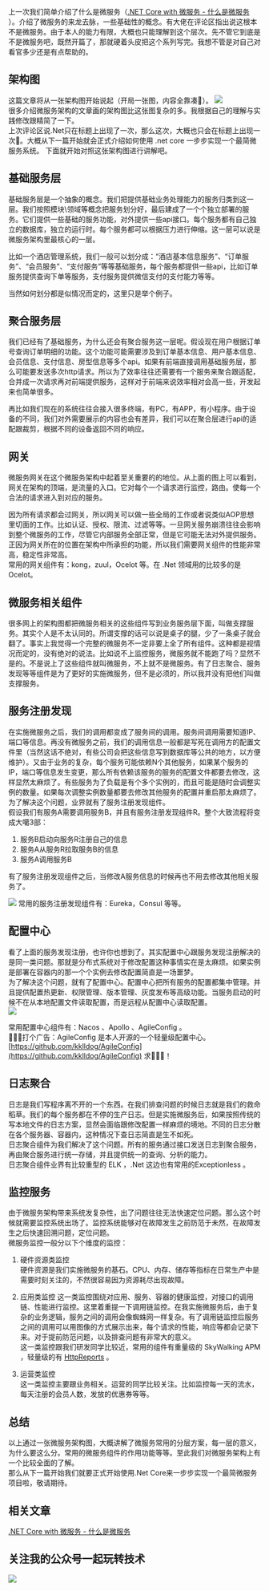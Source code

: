 上一次我们简单介绍了什么是微服务（[.NET Core with 微服务 - 什么是微服务](https://www.cnblogs.com/kklldog/p/netcore-with-microservices-01.html)
）。介绍了微服务的来龙去脉，一些基础性的概念。有大佬在评论区指出说这根本不是微服务。由于本人的能力有限，大概也只能理解到这个层次。先不管它到底是不是微服务吧，既然开篇了，那就硬着头皮把这个系列写完。我想不管是对自己对看官多少还是有点帮助的。   
## 架构图
这篇文章将从一张架构图开始说起（开局一张图，内容全靠凑🤣）。
![](https://ftp.bmp.ovh/imgs/2021/05/e901f1021b012e53.png)   
很多介绍微服务架构的文章画的架构图比这张图复杂的多。我根据自己的理解与实践修改跟精简了一下。   
上次评论区说.Net只在标题上出现了一次，那么这次，大概也只会在标题上出现一次🤣。大概从下一篇开始就会正式介绍如何使用 .net core 一步步实现一个最简微服务系统。
下面就开始对照这张架构图进行讲解吧。
## 基础服务层
基础服务层是一个抽象的概念。我们把提供基础业务处理能力的服务归类到这一层。我们按照模块\领域等概念把服务划分好，最后建成了一个个独立部署的服务。它们提供一些基础的服务功能，对外提供一些api接口。每个服务都有自己独立的数据库，独立的运行时。每个服务都可以根据压力进行伸缩。这一层可以说是微服务架构里最核心的一层。
   
比如一个酒店管理系统，我们一般可以划分成：“酒店基本信息服务”、“订单服务”、“会员服务”、“支付服务”等等基础服务，每个服务都提供一些api，比如订单服务提供查询下单等服务，支付服务提供微信支付的支付能力等等。
   
当然如何划分都是似情况而定的，这里只是举个例子。
## 聚合服务层
我们已经有了基础服务，为什么还会有聚合服务这一层呢。假设现在用户根据订单号查询订单明细的功能。这个功能可能需要涉及到订单基本信息、用户基本信息、会员信息、支付信息、房型信息等多个api。如果有前端直接调用基础服务层，那么可能要发送多次http请求。所以为了效率往往还需要有一个服务来聚合跟适配，合并成一次请求再对前端提供服务，这样对于前端来说效率相对会高一些，开发起来也简单很多。
   
再比如我们现在的系统往往会接入很多终端，有PC，有APP，有小程序。由于设备的不同，我们对外需要展示的内容也会有差异，我们可以在聚合层进行api的适配跟裁剪，根据不同的设备返回不同的响应。
## 网关
微服务网关在这个微服务架构中起着至关重要的的地位。从上面的图上可以看到，网关在架构的顶端，是流量的入口。它对每个一个请求进行监控，路由。使每一个合法的请求进入到对应的服务。
   
因为所有请求都会过网关，所以网关可以做一些全局的工作或者说类似AOP思想里切面的工作。比如认证、授权、限流、过滤等等。一旦网关服务崩溃往往会影响到整个微服务的工作，尽管它内部服务全部正常，但是它可能无法对外提供服务。   
正因为网关所在的位置在架构中所承担的功能，所以我们需要网关组件的性能非常高，稳定性非常高。   
常用的网关组件有：kong，zuul，Ocelot 等。在 .Net 领域用的比较多的是Ocelot。
## 微服务相关组件
很多网上的架构图都把微服务相关的这些组件写到业务服务层下面，叫做支撑服务。其实个人是不太认同的。所谓支撑的话可以说是桌子的腿，少了一条桌子就会翻了。事实上我觉得一个完整的微服务不一定非要上全了所有组件。这种都是视情况而定的，没有绝对的说法。比如说不上监控服务，微服务就不能跑了吗？显然不是的。不是说上了这些组件就叫微服务，不上就不是微服务。有了日志聚合、服务发现等等组件是为了更好的实施微服务，但不是必须的，所以我并没有把他们叫做支撑服务。
## 服务注册发现
在实施微服务之后，我们的调用都变成了服务间的调用。服务间调用需要知道IP、端口等信息。再没有微服务之前，我们的调用信息一般都是写死在调用方的配置文件里（当然这话不绝对，有些公司会把这些信息写到数据库等公共的地方，以方便维护）。又由于业务的复杂，每个服务可能依赖N个其他服务，如果某个服务的IP，端口等信息发生变更，那么所有依赖该服务的服务的配置文件都要去修改，这样显然太麻烦了。有些服务为了负载是有个多个实例的，而且可能是随时会调整实例的数量。如果每次调整实例数量都要去修改其他服务的配置并重启那太麻烦了。   
为了解决这个问题，业界就有了服务注册发现组件。   
假设我们有服务A需要调用服务B，并且有服务注册发现组件R。整个大致流程将变成大噶3部：
1. 服务B启动向服务R注册自己的信息
2. 服务A从服务R拉取服务B的信息
3. 服务A调用服务B

有了服务注册发现组件之后，当修改A服务信息的时候再也不用去修改其他相关服务了。   

![](https://ftp.bmp.ovh/imgs/2021/05/18745b41698fdb4e.png)
常用的服务注册发现组件有：Eureka，Consul 等等。   

## 配置中心
看了上面的服务发现注册，也许你也想到了。其实配置中心跟服务发现注册解决的是同一类问题。那就是分布式系统对于修改配置这种事情实在是太麻烦。如果实例是部署在容器内的那一个个实例去修改配置简直是一场噩梦。   
为了解决这个问题，就有了配置中心。配置中心把所有服务的配置都集中管理。并且提供配置热更新、权限管理、版本管理、灰度发布等高级功能。当服务启动的时候不在从本地配置文件读取配置，而是远程从配置中心读取配置。   
![](https://ftp.bmp.ovh/imgs/2021/05/95fc561af373b216.png)
   
常用配置中心组件有：Nacos 、Apollo 、AgileConfig 。   
🌟🌟🌟打个广告：AgileConfig 是本人开源的一个轻量级配置中心。[https://github.com/kklldog/AgileConfig](https://github.com/kklldog/AgileConfig) 求🌟🌟🌟！
## 日志聚合
日志是我们写程序离不开的一个东西。在我们排查问题的时候日志就是我们的救命稻草。我们的每个服务都在不停的生产日志。但是实施微服务后，如果按照传统的写本地文件的日志方案，显然会面临跟修改配置一样麻烦的境地。不同的日志分散在各个服务器、容器内，这种情况下查日志简直是生不如死。   
日志聚合组件为我们解决了这个问题。所有的服务通过接口发送日志到聚合服务，再由聚合服务进行统一存储，并且提供统一的查询、分析的能力。   
日志聚合组件业界有比较重型的 ELK ，.Net 这边也有常用的Exceptionless 。
## 监控服务
由于微服务架构带来系统发复杂性，出了问题往往无法快速定位问题。那么这个时候就需要监控系统出场了。监控系统能够对在故障发生之前防范于未然，在故障发生之后快速回溯问题，定位问题。   
微服务监控一般分以下个维度的监控：   
1. 硬件资源类监控   
   硬件资源是我们实施微服务的基石。CPU、内存、储存等指标在日常生产中是需要时刻关注的，不然很容易因为资源耗尽出现故障。   

2. 应用类监控
   这一类监控围绕对应用、服务、容器的健康监控，对接口的调用链、性能进行监控。这里着重提一下调用链监控。在我实施微服务后，由于复杂的业务逻辑，服务之间的调用会像蜘蛛网一样复杂。有了调用链监控后服务之间的调用可以用图像的方式展示出来，每个请求的性能，响应等都会记录下来。对于提前防范问题，以及排查问题有非常大的意义。   
   这一类监控跟我们研发同学比较近，常用的组件有重量级的 SkyWalking APM ，轻量级的有 [HttpReports](https://github.com/dotnetcore/HttpReports) 。
3. 运营类监控  
   这一类监控主要跟业务相关。运营的同学比较关注。比如监控每一天的流水，每天注册的会员人数，发放的优惠券等等。   

## 总结
以上通过一张微服务架构图，大概讲解了微服务常用的分层方案，每一层的意义，为什么要这么分。常用的微服务组件的作用功能等等。至此我们对微服务架构上有一个比较全面的了解。   
那么从下一篇开始我们就要正式开始使用.Net Core来一步步实现一个最简微服务项目啦，敬请期待。

## 相关文章
[.NET Core with 微服务 - 什么是微服务](https://www.cnblogs.com/kklldog/p/netcore-with-microservices-01.html)

## 关注我的公众号一起玩转技术   
![](https://s1.ax1x.com/2020/06/29/NfQjds.jpg)